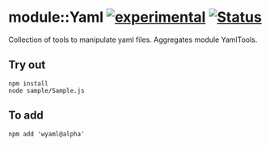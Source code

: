
# module::Yaml [![experimental](https://img.shields.io/badge/stability-experimental-orange.svg)](https://github.com/emersion/stability-badges#experimental) [![Status](https://github.com/Wandalen/wYaml/workflows/Test/badge.svg)](https://github.com/Wandalen/wYaml/actions?query=workflow%3ATest)

Collection of tools to manipulate yaml files. Aggregates module YamlTools.

## Try out
```
npm install
node sample/Sample.js
```

## To add
```
npm add 'wyaml@alpha'
```

